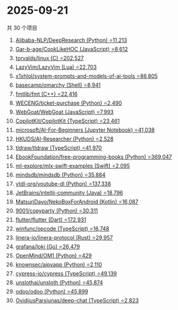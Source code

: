 # 2025-09-21

共 30 个项目

<!-- BEGIN GITHUB -->
<!-- 最后更新时间 2025-09-21 23:07:10 +0800 -->
1. [Alibaba-NLP/DeepResearch (Python) ⭐11,213](https://github.com/Alibaba-NLP/DeepResearch)
1. [Gar-b-age/CookLikeHOC (JavaScript) ⭐8,612](https://github.com/Gar-b-age/CookLikeHOC)
1. [torvalds/linux (C) ⭐202,527](https://github.com/torvalds/linux)
1. [LazyVim/LazyVim (Lua) ⭐22,703](https://github.com/LazyVim/LazyVim)
1. [x1xhlol/system-prompts-and-models-of-ai-tools ⭐86,805](https://github.com/x1xhlol/system-prompts-and-models-of-ai-tools)
1. [basecamp/omarchy (Shell) ⭐8,941](https://github.com/basecamp/omarchy)
1. [fmtlib/fmt (C++) ⭐22,416](https://github.com/fmtlib/fmt)
1. [WECENG/ticket-purchase (Python) ⭐2,490](https://github.com/WECENG/ticket-purchase)
1. [WebGoat/WebGoat (JavaScript) ⭐7,993](https://github.com/WebGoat/WebGoat)
1. [CopilotKit/CopilotKit (TypeScript) ⭐23,461](https://github.com/CopilotKit/CopilotKit)
1. [microsoft/AI-For-Beginners (Jupyter Notebook) ⭐41,038](https://github.com/microsoft/AI-For-Beginners)
1. [HKUDS/AI-Researcher (Python) ⭐2,528](https://github.com/HKUDS/AI-Researcher)
1. [tldraw/tldraw (TypeScript) ⭐41,970](https://github.com/tldraw/tldraw)
1. [EbookFoundation/free-programming-books (Python) ⭐369,047](https://github.com/EbookFoundation/free-programming-books)
1. [ml-explore/mlx-swift-examples (Swift) ⭐2,095](https://github.com/ml-explore/mlx-swift-examples)
1. [mindsdb/mindsdb (Python) ⭐35,884](https://github.com/mindsdb/mindsdb)
1. [ytdl-org/youtube-dl (Python) ⭐137,338](https://github.com/ytdl-org/youtube-dl)
1. [JetBrains/intellij-community (Java) ⭐18,796](https://github.com/JetBrains/intellij-community)
1. [MatsuriDayo/NekoBoxForAndroid (Kotlin) ⭐16,087](https://github.com/MatsuriDayo/NekoBoxForAndroid)
1. [9001/copyparty (Python) ⭐30,311](https://github.com/9001/copyparty)
1. [flutter/flutter (Dart) ⭐172,931](https://github.com/flutter/flutter)
1. [winfunc/opcode (TypeScript) ⭐16,748](https://github.com/winfunc/opcode)
1. [linera-io/linera-protocol (Rust) ⭐29,957](https://github.com/linera-io/linera-protocol)
1. [grafana/loki (Go) ⭐26,479](https://github.com/grafana/loki)
1. [OpenMind/OM1 (Python) ⭐429](https://github.com/OpenMind/OM1)
1. [knownsec/aipyapp (Python) ⭐2,110](https://github.com/knownsec/aipyapp)
1. [cypress-io/cypress (TypeScript) ⭐49,139](https://github.com/cypress-io/cypress)
1. [unslothai/unsloth (Python) ⭐45,874](https://github.com/unslothai/unsloth)
1. [odoo/odoo (Python) ⭐45,899](https://github.com/odoo/odoo)
1. [OvidijusParsiunas/deep-chat (TypeScript) ⭐2,823](https://github.com/OvidijusParsiunas/deep-chat)
<!-- END GITHUB -->